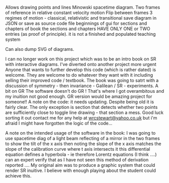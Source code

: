 Allows drawing points and lines Minowski spacetime diagram.
Two frames of reference in relative constant velocity motion
Flip between frames
3 regimes of motion - classical, relativistic and transitional
save diagram in JSON
or save as source code file
beginnings of gui for sections and chapters of book
the sections and chapters HAVE ONLY ONE or TWO entries (as proof of principle).
it is not a finished and populated teaching system

Can also dump SVG of diagrams.

I can no longer work on this project which was to be an intro book on SR with interactive diagrams.
I've diverted onto another project more urgent
Anyone that wants to further develop this code (which is rather dated) is welcome.
They are welcome to do whatever they want with it including selling their improved code / textbook.
The book was going to satrt with a discussion of symmetry - then invariance - Galilean / SR - experiments. A bit on GR
The software doesn't do GR ! That's where I got overambitous and my inuition not good enough. 
GR version would be amazing project for someone!!
A note on the code: it needs updating.
Despite being old it is fairly clear.
The only exception is section that detects whether two points are sufficiently close to toggle line drawing - that section a mess.
Good luck sorting it out
contact me for any help at wrcstewart@yahoo.co.uk
but i'm afraid I might have forgotten the logic of the code...

A note on the intended usage of the software in the book:
I was going to use spacetime diag of a light beam reflecting of a mirror in the two frames to show the 
tilt of the x axis
then noting the slope of the x axis matches the slope of the calibration curve where t axis intersects it this differential equation  defines a hyperbola - ie therefore Lorentz equations (I think ....) can an expert verify that as I have not seen this method of derivation reported ....
My original aim was to produce a graphic system that could render SR inuitive.
I believe with enough playing about the student could achieve this.
